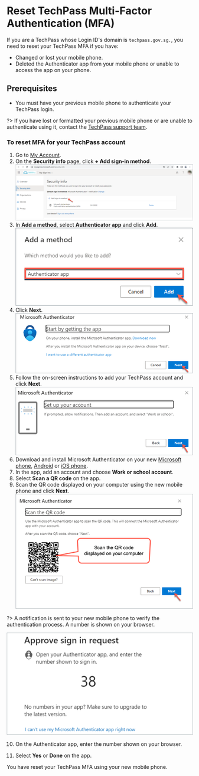 # Reset TechPass Multi-Factor Authentication (MFA)

If you are a TechPass whose Login ID's domain is ```techpass.gov.sg.```, you need to reset your TechPass MFA if you have:

- Changed or lost your mobile phone.
- Deleted the Authenticator app from your mobile phone or unable to access the app on your phone.


## Prerequisites

- You must have your previous mobile phone to authenticate your TechPass login.

?> If you have lost or formatted your previous mobile phone or are unable to authenticate using it, contact the [TechPass support team](https://go.gov.sg/seed-techpass-support).


### To reset MFA for your TechPass account

1. Go to [My Account](https://account.activedirectory.windowsazure.com/proofup.aspx?proofup=1).
2. On the **Security info** page, click **+ Add sign-in method**.
![add-sign-in-method](assets/images/reset-techpass-mfa-vendor/add-sign-in-method.png)
3. In **Add a method**, select **Authenticator app** and click **Add**.
![add-auth-method](assets/images/reset-techpass-mfa-vendor/add-method.png)
4. Click **Next**.
![install-auth-method](assets/images/reset-techpass-mfa-vendor/install-auth-app.png)
5. Follow the on-screen instructions to add your TechPass account and click **Next**.
![keep-your-account-secure-next](assets/images/onboarding/po-non-se/keep-your-account-secure-next.png)
6. Download and install Microsoft Authenticator on your new [Microsoft phone](https://www.microsoft.com/en-sg/store/apps/windows-phone), [Android](https://play.google.com/store/apps?hl=en&amp;gl=US) or [iOS phone](https://www.apple.com/app-store/).
7. In the app, add an account and choose **Work or school account**.
8. Select **Scan a QR code** on the app.
9. Scan the QR code displayed on your computer using the new mobile phone and click **Next**.
![scan-qr-code](assets/images/security-verification-for-wog/reset-wog-mfa/scan-qr-code.png)

  ?> A notification is sent to your new mobile phone to verify the authentication process. A number is shown on your browser.

![mfa](assets/images/onboarding/po-non-se/mfa-number-displayed-on-screen.png)

10. On the Authenticator app, enter the number shown on your browser.

11. Select **Yes** or **Done** on the app.

You have reset your TechPass MFA using your new mobile phone. 
